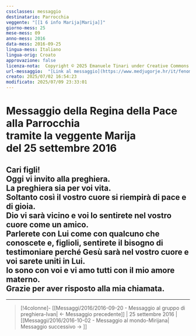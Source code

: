 ```yaml
---
cssclasses: messaggio
destinatario: Parrocchia
veggente: "[[1 6 info Marija|Marija]]"
giorno-mess: 25
mese-mess: 09
anno-mess: 2016
data-mess: 2016-09-25
lingua-mess: Italiano
lingua-orig: Croato
approvazione: false
licenza-nota:  Copyright © 2025 Emanuele Tinari under Creative Commons BY-NC-SA 4.0 https://creativecommons.org/licenses/by-nc-sa/4.0/
url-messaggio:  "[Link al messaggio](https://www.medjugorje.hr/it/fenomeno-di-medjugorje/messaggi-della-madonna/?datum=2016-9-25)"
creato: 2025/07/02 16:54:23
modificato: 2025/07/09 23:33:01
---
```


# Messaggio della Regina della Pace<br>alla Parrocchia<br>tramite la veggente Marija<br>del 25 settembre 2016

## Cari figli!<br>Oggi vi invito alla preghiera.<br>La preghiera sia per voi vita.<br>Soltanto così il vostro cuore si riempirà di pace e di gioia.<br>Dio vi sarà vicino e voi lo sentirete nel vostro cuore come un amico.<br>Parlerete con Lui come con qualcuno che conoscete e, figlioli, sentirete il bisogno di testimoniare perché Gesù sarà nel vostro cuore e voi sarete uniti in Lui.<br>Io sono con voi e vi amo tutti con il mio amore materno.<br>Grazie per aver risposto alla mia chiamata.

***

> [!4colonne]- [[Messaggi/2016/2016-09-20 - Messaggio al gruppo di preghiera-Ivan| ← Messaggio precedente]] | 25 settembre 2016 | [[Messaggi/2016/2016-10-02 - Messaggio al mondo-Mirijana| Messaggio successivo → ]]